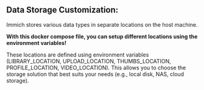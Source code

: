 ## Data Storage Customization:

Immich stores various data types in separate locations on the host machine.

**With this docker compose file, you can setup different locations using the environment variables!**

These locations are defined using environment variables (LIBRARY_LOCATION, UPLOAD_LOCATION, THUMBS_LOCATION, PROFILE_LOCATION, VIDEO_LOCATION).
This allows you to choose the storage solution that best suits your needs (e.g., local disk, NAS, cloud storage).